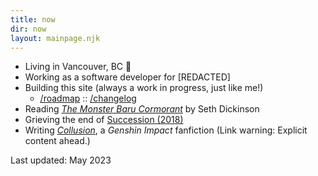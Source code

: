 ```yaml
---
title: now
dir: now
layout: mainpage.njk
---
```


- Living in Vancouver, BC 🍁
- Working as a software developer for \[REDACTED\]
- Building this site (always a work in progress, just like me!)
  - [/roadmap](/roadmap) :: [/changelog](/changelog)
- Reading _[The Monster Baru Cormorant](https://www.goodreads.com/book/show/38117105-the-monster-baru-cormorant)_ by Seth Dickinson
- Grieving the end of [Succession (2018)](<https://en.wikipedia.org/wiki/Succession_(TV_series)>)
- Writing _[Collusion](https://archiveofourown.org/works/39908016/chapters/99927648)_, a _Genshin Impact_ fanfiction (Link warning: Explicit content ahead.)

Last updated: May 2023
